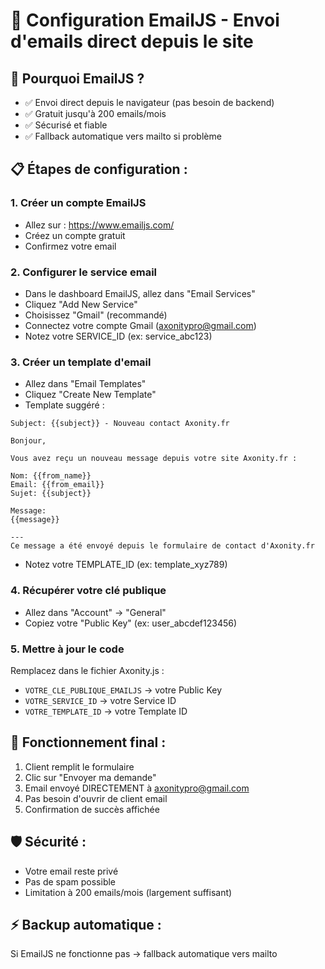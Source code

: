 # 📧 Configuration EmailJS - Envoi d'emails direct depuis le site

## 🎯 Pourquoi EmailJS ?
- ✅ Envoi direct depuis le navigateur (pas besoin de backend)
- ✅ Gratuit jusqu'à 200 emails/mois
- ✅ Sécurisé et fiable
- ✅ Fallback automatique vers mailto si problème

## 📋 Étapes de configuration :

### 1. Créer un compte EmailJS
- Allez sur : https://www.emailjs.com/
- Créez un compte gratuit
- Confirmez votre email

### 2. Configurer le service email
- Dans le dashboard EmailJS, allez dans "Email Services"
- Cliquez "Add New Service"
- Choisissez "Gmail" (recommandé)
- Connectez votre compte Gmail (axonitypro@gmail.com)
- Notez votre SERVICE_ID (ex: service_abc123)

### 3. Créer un template d'email
- Allez dans "Email Templates"
- Cliquez "Create New Template"
- Template suggéré :

```
Subject: {{subject}} - Nouveau contact Axonity.fr

Bonjour,

Vous avez reçu un nouveau message depuis votre site Axonity.fr :

Nom: {{from_name}}
Email: {{from_email}}
Sujet: {{subject}}

Message:
{{message}}

---
Ce message a été envoyé depuis le formulaire de contact d'Axonity.fr
```

- Notez votre TEMPLATE_ID (ex: template_xyz789)

### 4. Récupérer votre clé publique
- Allez dans "Account" → "General"
- Copiez votre "Public Key" (ex: user_abcdef123456)

### 5. Mettre à jour le code
Remplacez dans le fichier Axonity.js :
- `VOTRE_CLE_PUBLIQUE_EMAILJS` → votre Public Key
- `VOTRE_SERVICE_ID` → votre Service ID  
- `VOTRE_TEMPLATE_ID` → votre Template ID

## 🚀 Fonctionnement final :
1. Client remplit le formulaire
2. Clic sur "Envoyer ma demande"
3. Email envoyé DIRECTEMENT à axonitypro@gmail.com
4. Pas besoin d'ouvrir de client email
5. Confirmation de succès affichée

## 🛡️ Sécurité :
- Votre email reste privé
- Pas de spam possible
- Limitation à 200 emails/mois (largement suffisant)

## ⚡ Backup automatique :
Si EmailJS ne fonctionne pas → fallback automatique vers mailto